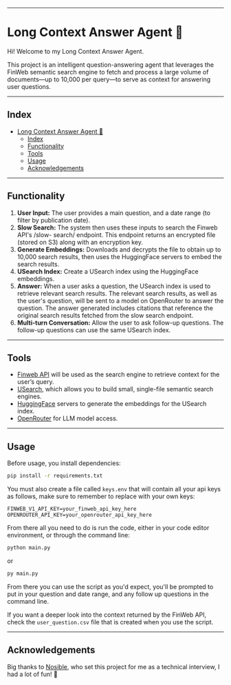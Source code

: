 ***
# Long Context Answer Agent :robot:

Hi! Welcome to my Long Context Answer Agent.

This project is an  intelligent question-answering agent that leverages the FinWeb semantic search engine to fetch and process a large volume of documents—up to 10,000 per query—to serve as context for answering user questions. 

***
## Index

- [Long Context Answer Agent :robot:](#long-context-answer-agent-robot)
  - [Index](#index)
  - [Functionality](#functionality)
  - [Tools](#tools)
  - [Usage](#usage)
  - [Acknowledgements](#acknowledgements)
***
## Functionality 

1) **User Input:**  The user provides a main question, and a date range (to filter by
publication date).
2) **Slow Search:** The system then uses these inputs to search the Finweb API's /slow-
search/ endpoint. This endpoint returns an encrypted file (stored on S3) along with
an encryption key.
3) **Generate Embeddings:** Downloads and decrypts the file to obtain up to 10,000
search results, then uses the HuggingFace servers to embed the search results.
4) **USearch Index:**  Create a USearch index using the HuggingFace embeddings.
5) **Answer:** When a user asks a question, the USearch index is used to retrieve
relevant search results. The relevant search results, as well as the user's question,
will be sent to a model on OpenRouter to answer the question. The
answer generated includes citations that reference the original search results
fetched from the slow search endpoint.
1) **Multi-turn Conversation:** Allow the user to ask follow-up questions. The follow-up
questions can use the same USearch index.
***
## Tools
- [Finweb API](https://www.nosible.ai/search/v1/docs/swagger) will be used as the search engine to retrieve context for the user’s query.
- [USearch](https://github.com/unum-cloud/usearch), which allows you to build small, single-file semantic search engines.
- [HuggingFace](https://huggingface.co/) servers to generate the embeddings for the USearch index.
- [OpenRouter](https://openrouter.ai/) for LLM model access.
***

## Usage

Before usage, you install dependencies:

```bash
pip install -r requirements.txt
```

You must also create a file called ```keys.env``` that will contain all your api keys as follows, make sure to remember to replace with your own keys:
```env
FINWEB_V1_API_KEY=your_finweb_api_key_here
OPENROUTER_API_KEY=your_openrouter_api_key_here
```
From there all you need to do is run the code, either in your code editor environment, or through the command line:
```bash
python main.py
```
or
```bash
py main.py
```
From there you can use the script as you'd expect, you'll be prompted to put in your question and date range, and any follow up questions in the command line.

If you want a deeper look into the context returned by the FinWeb API, check the ```user_question.csv``` file that is created when you use the script.
***
## Acknowledgements

Big thanks to [Nosible](https://www.nosible.ai/), who set this project for me as a technical interview, I had a lot of fun! :tada: